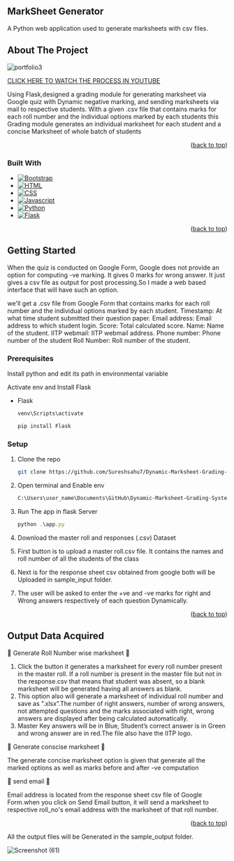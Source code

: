 ## MarkSheet Generator

A Python web application used to generate marksheets with csv files.
<!-- ABOUT THE PROJECT -->
## About The Project

![portfolio3](https://user-images.githubusercontent.com/85033183/187027874-7b526d1a-02e3-4351-97fc-05e2846fe9b6.png)


 [CLICK HERE TO WATCH THE PROCESS IN YOUTUBE]( https://www.youtube.com/watch?v=wYvzRWSkY_s)
 

Using Flask,designed a grading module for generating marksheet via Google quiz with Dynamic negative marking, and sending marksheets via mail to respective students.
With a given .csv file that contains marks for each roll number and the individual options marked by each students  this  Grading module generates
an individual marksheet for each student and a concise Marksheet of whole batch of students 

<p align="right">(<a href="#readme-top">back to top</a>)</p>

### Built With

* [![Bootstrap][Bootstrap.com]][Bootstrap-url]
* [![HTML][html.com]][html-url]
* [![CSS][css.com]][css-url]
* [![Javascript][Js.com]][Js-url]
* [![Python][python.com]][python-url]
* [![Flask][flask.com]][flask-url]


<p align="right">(<a href="#readme-top">back to top</a>)</p>

 
 <!-- GETTING STARTED -->
## Getting Started
  When the quiz is conducted on Google Form, Google does not provide an option for computing -ve marking. It gives 0
marks for wrong answer. It just gives a csv file as output for post processing.So I made a web
based interface that will have such an option.

we'll get a .csv file from Google Form that contains marks for each roll number and the individual options marked by each student.
Timestamp: At what time student submitted their question paper.
Email address: Email address to which student login.
Score: Total calculated score.
Name: Name of the student.
IITP webmail: IITP webmail address.
Phone number: Phone number of the student
Roll Number: Roll number of the student.

### Prerequisites

Install python and edit its path in environmental variable

Activate env and Install Flask
* Flask
  ```sh
  venv\Scripts\activate
  ```
  ```sh
  pip install Flask
  ```
  

### Setup

1. Clone the repo
   ```sh
   git clone https://github.com/Sureshsahu7/Dynamic-Marksheet-Grading-System-Automator.git
   ```
2. Open terminal and Enable env
   ```sh
   C:\Users\user_name\Documents\GitHub\Dynamic-Marksheet-Grading-System-Automator/env/scripts/Activate.ps1
   ```
3. Run The  app in flask Server
   ```js
   python .\app.py
   ```
4. Download the master roll and responses (.csv) Dataset

5. First button is to upload a master roll.csv file. It contains the names and roll number of all the students of the class 

6. Next is for the response sheet csv obtained from google both will be Uploaded in sample_input folder.

6. The user will be asked to enter the +ve and -ve marks for right and Wrong answers respectively of each question Dynamically.

<p align="right">(<a href="#readme-top">back to top</a>)</p>

<!-- USAGE EXAMPLES -->

## Output Data Acquired

   🔳 Generate Roll Number wise marksheet 🔳 

1. Click the button it generates a marksheet for every roll number present in the master roll. If a roll number is present in the master file but not in the response.csv that means that student was absent, so a blank marksheet will be generated having all answers as blank.
2. This option also will generate a marksheet of individual roll number and save as ”.xlsx”.The number of right answers, number of wrong answers, not attempted questions and the marks associated with right, wrong answers are displayed after being calculated automatically.
3. Master Key answers will be in Blue, Student’s correct answer is in Green and wrong answer are in red.The file also have the IITP logo.

  🔳 Generate conscise marksheet 🔳 

The generate concise marksheet option is given that generate all the marked options as well as marks before and after -ve computation

  🔳 send email 🔳 
  
 Email address is located from the response sheet csv file of Google Form.when you click on Send Email button, it will send a marksheet to respective roll_no's email
 address with the marksheet of that roll number.
<p align="right">(<a href="#readme-top">back to top</a>)</p>

All the output files will be Generated in the sample_output folder.

![Screenshot (61)](https://user-images.githubusercontent.com/85033183/187036014-38570bc5-760c-45fc-9431-d901fdb94f32.png)






<!-- MARKDOWN LINKS & IMAGES -->
<!-- https://www.markdownguide.org/basic-syntax/#reference-style-links -->
[contributors-shield]: https://img.shields.io/github/contributors/github_username/repo_name.svg?style=for-the-badge
[contributors-url]: https://github.com/github_username/repo_name/graphs/contributors

[Bootstrap.com]: https://img.shields.io/badge/Bootstrap-563D7C?style=for-the-badge&logo=bootstrap&logoColor=white
[Bootstrap-url]: https://getbootstrap.com
[css.com]:https://img.shields.io/badge/CSS-239120?&style=for-the-badge&logo=css3&logoColor=white
[css-url]: https://css.com
[html.com]: https://img.shields.io/badge/HTML5-E34F26?style=for-the-badge&logo=html5&logoColor=white
[html-url]:	https://html.com
[Js.com]: https://img.shields.io/badge/JavaScript-F7DF1E?style=for-the-badge&logo=javascript&logoColor=black
[Js-url]: https://javascript.com
[python.com]: https://img.shields.io/badge/Python-14354C?style=for-the-badge&logo=python&logoColor=white
[python-url]: https://python.com
[flask.com]: https://img.shields.io/badge/Flask-000000?style=for-the-badge&logo=flask&logoColor=white
[flask-url]: https://flask.com




